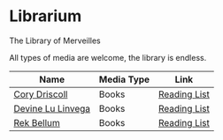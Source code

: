 # Librarium
The Library of Merveilles

All types of media are welcome, the library is endless.

Name | Media Type | Link 
-----|------------|------
[Cory Driscoll](https://github.com/drisc)         | Books | [Reading List](https://drisc.io/wiki/library)
[Devine Lu Linvega](https://twitter.com/neauoire) | Books | [Reading List](https://wiki.xxiivv.com/Readings)
[Rek Bellum](https://twitter.com/rekkabell) | Books | [Reading List](https://kokorobot.ca/#books)
